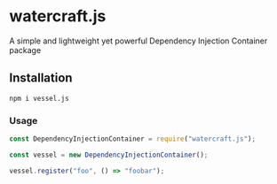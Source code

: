 # watercraft.js
A simple and lightweight yet powerful Dependency Injection Container package

## Installation
`npm i vessel.js`

### Usage
```javascript
const DependencyInjectionContainer = require("watercraft.js");

const vessel = new DependencyInjectionContainer();

vessel.register("foo", () => "foobar");
```